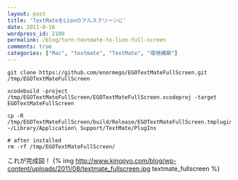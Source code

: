 ```yaml
---
layout: post
title: 'TextMateをLionのフルスクリーンに'
date: 2011-8-16
wordpress_id: 2100
permalink: /blog/turn-textmate-to-lion-full-screen
comments: true
categories: ["Mac", "textmate", "TextMate", "環境構築"]
---
```

```
git clone https://github.com/enormego/EGOTextMateFullScreen.git /tmp/EGOTextMateFullScreen

xcodebuild -project /tmp/EGOTextMateFullScreen/EGOTextMateFullScreen.xcodeproj -target EGOTextMateFullScreen

cp -R /tmp/EGOTextMateFullScreen/build/Release/EGOTextMateFullScreen.tmplugin ~/Library/Application\ Support/TextMate/PlugIns

# after installed
rm -rf /tmp/EGOTextMateFullScreen/

```

これが完成図！
{% img http://www.kinopyo.com/blog/wp-content/uploads/2011/08/textmate_fullscreen.jpg textmate_fullscreen %}
